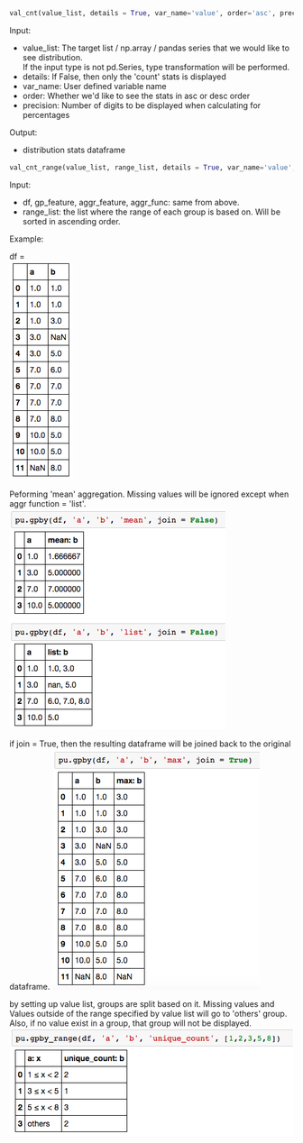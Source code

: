 ```python
val_cnt(value_list, details = True, var_name='value', order='asc', precision=3)
```

Input:  
* value_list: The target list / np.array / pandas series that we would like to see distribution.   
    If the input type is not pd.Series, type transformation will be performed.  
* details:    If False, then only the 'count' stats is displayed  
* var_name:   User defined variable name
* order:      Whether we'd like to see the stats in asc or desc order 
* precision:  Number of digits to be displayed when calculating for percentages  
    
Output:            
* distribution stats dataframe   

```python
val_cnt_range(value_list, range_list, details = True, var_name='value', order='asc', precision=3)
```

Input:
* df, gp_feature, aggr_feature, aggr_func: same from above. 
* range_list: the list where the range of each group is based on. Will be sorted in ascending order.

Example:    

df =   
![](imgs/gpby-1.png)   

Peforming 'mean' aggregation. Missing values will be ignored except when aggr function = 'list'. 
![](imgs/gpby-2.png)  

if join = True, then the resulting dataframe will be joined back to the original dataframe. 
![](imgs/gpby-3.png)  

by setting up value list, groups are split based on it. Missing values and Values outside of the range specified by value list will go to 'others' group.  Also, if no value exist in a group, that group will not be displayed.  
![](imgs/gpby-4.png)  
